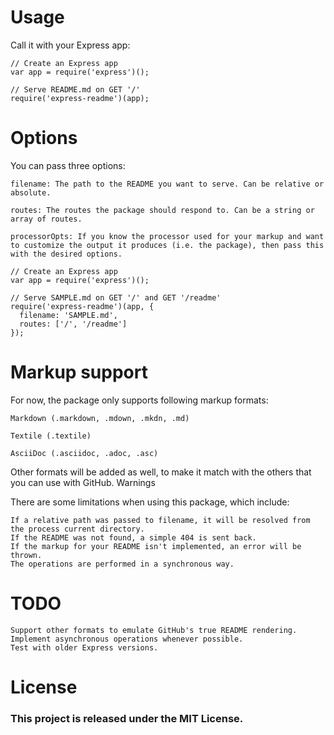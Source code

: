 # Usage

Call it with your Express app:

~~~
// Create an Express app
var app = require('express')();
 
// Serve README.md on GET '/'
require('express-readme')(app);
~~~

# Options

You can pass three options:

    filename: The path to the README you want to serve. Can be relative or absolute.
    
    routes: The routes the package should respond to. Can be a string or array of routes.
    
    processorOpts: If you know the processor used for your markup and want to customize the output it produces (i.e. the package), then pass this with the desired options.

~~~
// Create an Express app
var app = require('express')();
 
// Serve SAMPLE.md on GET '/' and GET '/readme'
require('express-readme')(app, {
  filename: 'SAMPLE.md',
  routes: ['/', '/readme']
});
~~~
# Markup support

For now, the package only supports following markup formats:

    Markdown (.markdown, .mdown, .mkdn, .md)
    
    Textile (.textile)
    
    AsciiDoc (.asciidoc, .adoc, .asc)

Other formats will be added as well, to make it match with the others that you can use with GitHub.
Warnings

There are some limitations when using this package, which include:

    If a relative path was passed to filename, it will be resolved from the process current directory.
    If the README was not found, a simple 404 is sent back.
    If the markup for your README isn't implemented, an error will be thrown.
    The operations are performed in a synchronous way.

# TODO
    Support other formats to emulate GitHub's true README rendering.
    Implement asynchronous operations whenever possible.
    Test with older Express versions.

# License
### This project is released under the MIT License.
